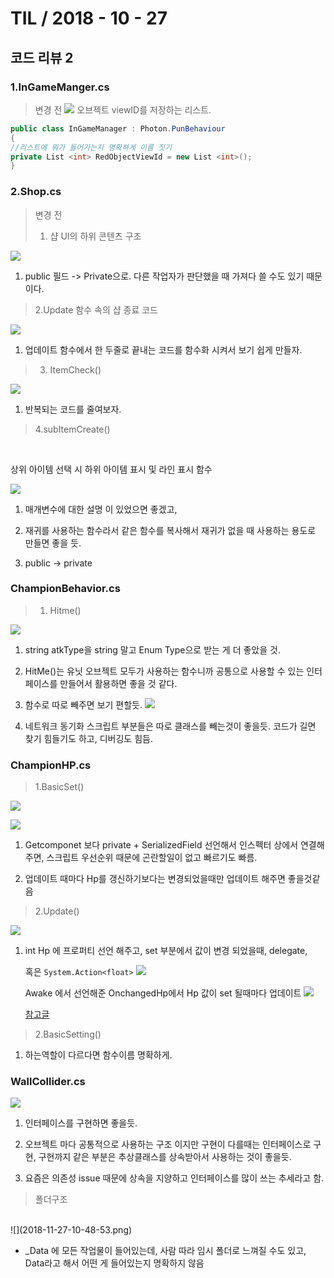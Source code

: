 # TIL / 2018 - 10 - 27 
## 코드 리뷰 2

### 1.InGameManger.cs
> 변경 전 
![](2018-11-27-10-51-19.png) 
오브젝트 viewID를 저장하는 리스트. 

```cs 
public class InGameManager : Photon.PunBehaviour 
{ 
//리스트에 뭐가 들어가는지 명확하게 이름 짓기 
private List <int> RedObjectViewId = new List <int>(); 
} 
``` 

### 2.Shop.cs

> 변경 전 <br>
>
>
>1. 샵 UI의 하위 콘텐츠 구조 

![](2018-11-27-10-52-44.png)

1. public 필드 -> Private으로. 다른 작업자가 판단했을 때 가져다 쓸 수도 있기 때문이다. 

>2.Update 함수 속의 샵 종료 코드 

![](2018-11-27-10-55-06.png) 

1. 업데이트 함수에서 한 두줄로 끝내는 코드를 함수화 시켜서 보기 쉽게 만들자. 

>3. ItemCheck() 

![](2018-11-27-10-59-28.png) 

1. 반복되는 코드를 줄여보자. 

> 4.subItemCreate()
<br>

상위 아이템 선택 시 하위 아이템 표시 및 라인 표시 함수

![](2018-11-27-11-02-45.png)

1. 매개변수에 대한 설명 이 있었으면 좋겠고,

2. 재귀를 사용하는 함수라서 같은 함수를 복사해서 재귀가 없을 때 사용하는 용도로 만들면 좋을 듯.

3. public -> private

### ChampionBehavior.cs

> 1. Hitme()
> 
![](2018-11-27-11-21-34.png) 
1. string atkType을 string 말고 Enum Type으로 받는 게 더 좋았을 것. 

2. HitMe()는 유닛 오브젝트 모두가 사용하는 함수니까 공통으로 사용할 수 있는 인터페이스를 만들어서 활용하면 좋을 것 같다. 

3. 함수로 따로 빼주면 보기 편할듯.
![](2018-11-27-11-27-36.png)

4. 네트워크 동기화 스크립트 부분들은 따로 클래스를 빼는것이 좋을듯. 코드가 길면 찾기 힘들기도 하고, 디버깅도 힘듬.

### ChampionHP.cs

> 1.BasicSet()

![](2018-11-27-11-31-30.png)

![](2018-11-27-11-33-41.png)

1. Getcomponet 보다 private + SerializedField 선언해서 인스펙터 상에서 연결해주면, 스크립트 우선순위 때문에 곤란할일이 없고 빠르기도 빠름.

2. 업데이트 때마다 Hp를 갱신하기보다는 변경되었을때만 업데이트 해주면 좋을것같음

> 2.Update()

![](2018-11-27-11-36-42.png)

1. int Hp 에 프로퍼티 선언 해주고, set 부분에서 값이 변경 되었을때, delegate, 

    혹은 ``System.Action<float>``
![](2018-11-27-13-24-55.png)

    Awake 에서 선언해준 OnchangedHp에서 Hp 값이 set 될때마다 업데이트 
    ![](2018-11-27-13-24-23.png)

    [참고글](http://mrw0119.tistory.com/23)

> 2.BasicSetting()

1. 하는역할이 다르다면 함수이름 명확하게.

### WallCollider.cs

![](2018-11-27-13-08-20.png)

1. 인터페이스를 구현하면 좋을듯.

2. 오브젝트 마다 공통적으로 사용하는 구조 이지만 구현이 다를때는 인터페이스로 구현, 구현까지 같은 부분은 추상클래스를 상속받아서 사용하는 것이 좋을듯.

3. 요즘은 의존성 issue 때문에 상속을 지양하고 인터페이스를 많이 쓰는 추세라고 함.

> 폴더구조
<br>
![](2018-11-27-10-48-53.png)

+ _Data 에 모든 작업물이 들어있는데, 사람 따라 임시 폴더로 느껴질 수도 있고, Data라고 해서 어떤 게 들어있는지 명확하지 않음
